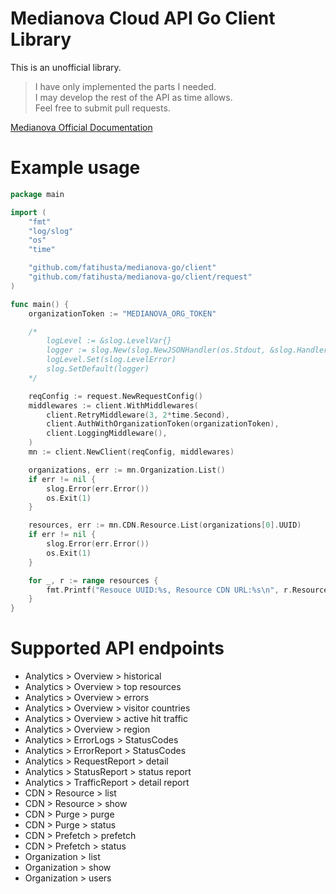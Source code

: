 # Medianova Cloud API Go Client Library

This is an unofficial library.

> I have only implemented the parts I needed. \
> I may develop the rest of the API as time allows. \
> Feel free to submit pull requests.


[Medianova Official Documentation](https://clients.medianova.com/api-documentation)

# Example usage
```go
package main

import (
	"fmt"
	"log/slog"
	"os"
	"time"

	"github.com/fatihusta/medianova-go/client"
	"github.com/fatihusta/medianova-go/client/request"
)

func main() {
	organizationToken := "MEDIANOVA_ORG_TOKEN"

	/*
		logLevel := &slog.LevelVar{}
		logger := slog.New(slog.NewJSONHandler(os.Stdout, &slog.HandlerOptions{Level: logLevel}))
		logLevel.Set(slog.LevelError)
		slog.SetDefault(logger)
	*/

	reqConfig := request.NewRequestConfig()
	middlewares := client.WithMiddlewares(
		client.RetryMiddleware(3, 2*time.Second),
		client.AuthWithOrganizationToken(organizationToken),
		client.LoggingMiddleware(),
	)
	mn := client.NewClient(reqConfig, middlewares)

	organizations, err := mn.Organization.List()
	if err != nil {
		slog.Error(err.Error())
		os.Exit(1)
	}

	resources, err := mn.CDN.Resource.List(organizations[0].UUID)
	if err != nil {
		slog.Error(err.Error())
		os.Exit(1)
	}

	for _, r := range resources {
		fmt.Printf("Resouce UUID:%s, Resource CDN URL:%s\n", r.ResourceUUID, r.CdnURL)
	}
}
```

# Supported API endpoints
- Analytics > Overview > historical
- Analytics > Overview > top resources
- Analytics > Overview > errors
- Analytics > Overview > visitor countries
- Analytics > Overview > active hit traffic
- Analytics > Overview > region
- Analytics > ErrorLogs > StatusCodes
- Analytics > ErrorReport > StatusCodes
- Analytics > RequestReport > detail
- Analytics > StatusReport > status report
- Analytics > TrafficReport > detail report
- CDN > Resource > list
- CDN > Resource > show
- CDN > Purge > purge
- CDN > Purge > status
- CDN > Prefetch > prefetch
- CDN > Prefetch > status
- Organization > list
- Organization > show
- Organization > users
